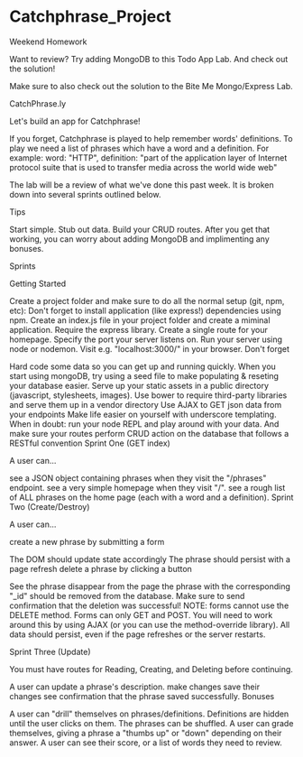 # Catchphrase_Project
Weekend Homework

Want to review? Try adding MongoDB to this Todo App Lab. And check out the solution!

Make sure to also check out the solution to the Bite Me Mongo/Express Lab.

CatchPhrase.ly

Let's build an app for Catchphrase!

If you forget, Catchphrase is played to help remember words' definitions. To play we need a list of phrases which have a word and a definition. For example: word: "HTTP", definition: "part of the application layer of Internet protocol suite that is used to transfer media across the world wide web"

The lab will be a review of what we've done this past week. It is broken down into several sprints outlined below.

Tips

Start simple. Stub out data. Build your CRUD routes. After you get that working, you can worry about adding MongoDB and implimenting any bonuses.

Sprints

Getting Started

Create a project folder and make sure to do all the normal setup (git, npm, etc):
Don't forget to install application (like express!) dependencies using npm.
Create an index.js file in your project folder and create a miminal application.
Require the express library.
Create a single route for your homepage.
Specify the port your server listens on.
Run your server using node or nodemon.
Visit e.g. "localhost:3000/" in your browser.
Don't forget

Hard code some data so you can get up and running quickly.
When you start using mongoDB, try using a seed file to make populating & reseting your database easier.
Serve up your static assets in a public directory (javascript, stylesheets, images).
Use bower to require third-party libraries and serve them up in a vendor directory
Use AJAX to GET json data from your endpoints
Make life easier on yourself with underscore templating.
When in doubt: run your node REPL and play around with your data.
And make sure your routes perform CRUD action on the database that follows a RESTful convention
Sprint One (GET index)

A user can...

see a JSON object containing phrases when they visit the "/phrases" endpoint.
see a very simple homepage when they visit "/".
see a rough list of ALL phrases on the home page (each with a word and a definition).
Sprint Two (Create/Destroy)

A user can...

create a new phrase by submitting a form

The DOM should update state accordingly
The phrase should persist with a page refresh
delete a phrase by clicking a button

See the phrase disappear from the page
the phrase with the corresponding "_id" should be removed from the database.
Make sure to send confirmation that the deletion was successful!
NOTE: forms cannot use the DELETE method. Forms can only GET and POST. You will need to work around this by using AJAX (or you can use the method-override library).
All data should persist, even if the page refreshes or the server restarts.

Sprint Three (Update)

You must have routes for Reading, Creating, and Deleting before continuing.

A user can update a phrase's description.
make changes
save their changes
see confirmation that the phrase saved successfully.
Bonuses

A user can "drill" themselves on phrases/definitions.
Definitions are hidden until the user clicks on them.
The phrases can be shuffled.
A user can grade themselves, giving a phrase a "thumbs up" or "down" depending on their answer.
A user can see their score, or a list of words they need to review.

